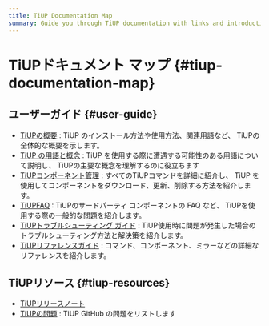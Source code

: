 ```yaml
---
title: TiUP Documentation Map
summary: Guide you through TiUP documentation with links and introductions.
---
```


# TiUPドキュメント マップ {#tiup-documentation-map}

## ユーザーガイド {#user-guide}

-   [TiUPの概要](/tiup/tiup-overview.md) : TiUP のインストール方法や使用方法、関連用語など、 TiUPの全体的な概要を示します。
-   [TiUP の用語と概念](/tiup/tiup-terminology-and-concepts.md) : TiUP を使用する際に遭遇する可能性のある用語について説明し、 TiUPの主要な概念を理解するのに役立ちます
-   [TiUPコンポーネント管理](/tiup/tiup-component-management.md) : すべてのTiUPコマンドを詳細に紹介し、 TiUP を使用してコンポーネントをダウンロード、更新、削除する方法を紹介します。
-   [TiUPFAQ](/tiup/tiup-faq.md) : TiUPのサードパーティ コンポーネントの FAQ など、 TiUPを使用する際の一般的な問題を紹介します。
-   [TiUPトラブルシューティング ガイド](/tiup/tiup-troubleshooting-guide.md) : TiUP使用時に問題が発生した場合のトラブルシューティング方法と解決策を紹介します。
-   [TiUPリファレンスガイド](/tiup/tiup-reference.md) : コマンド、コンポーネント、ミラーなどの詳細なリファレンスを紹介します。

## TiUPリソース {#tiup-resources}

-   [TiUPリリースノート](https://github.com/pingcap/tiup/releases)
-   [TiUPの問題](https://github.com/pingcap/tiup/issues) : TiUP GitHub の問題をリストします
